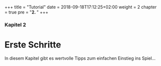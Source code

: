 +++
title = "Tutorial"
date = 2018-09-18T17:12:25+02:00
weight = 2
chapter = true
pre = "<b>2. </b>"
+++

### Kapitel 2

# Erste Schritte

In diesem Kapitel gibt es wertvolle Tipps zum einfachen Einstieg ins Spiel...
